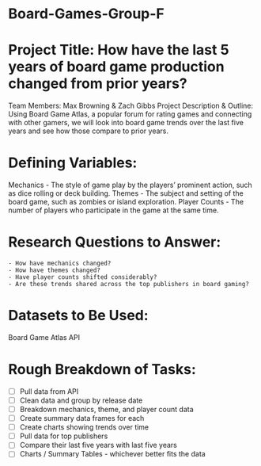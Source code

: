 # Board-Games-Group-F

# Project Title: How have the last 5 years of board game production changed from prior years?
 Team Members: Max Browning & Zach Gibbs
Project Description & Outline: Using Board Game Atlas, a popular forum for rating games and connecting with other gamers, we will look into board game trends over the last five years and see how those compare to prior years.

# Defining Variables:
Mechanics - The style of game play by the players’ prominent action, such as dice rolling or deck building.
Themes - The subject and setting of the board game, such as zombies or island exploration.
Player Counts - The number of players who participate in the game at the same time.

# Research Questions to Answer:
	- How have mechanics changed?
	- How have themes changed?
	- Have player counts shifted considerably?
	- Are these trends shared across the top publishers in board gaming?

# Datasets to Be Used:
Board Game Atlas API

# Rough Breakdown of Tasks:
- [ ] Pull data from API
- [ ] Clean data and group by release date
- [ ] Breakdown mechanics, theme, and player count data
- [ ] Create summary data frames for each
- [ ] Create charts showing trends over time
- [ ] Pull data for top publishers
- [ ] Compare their last five years with last five years
- [ ] Charts / Summary Tables - whichever better fits the data
